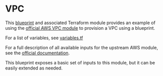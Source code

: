 # VPC

This [blueprint](../vpc.yaml) and associated Terraform module provides an example of using the [official AWS VPC module](https://registry.terraform.io/modules/terraform-aws-modules/vpc/aws/latest) to provision a VPC using a blueprint.

For a list of variables, see [variables.tf](./module/variables.tf)

For a full description of all available inputs for the upstream AWS module, see the [official documentation](https://github.com/terraform-aws-modules/terraform-aws-vpc).

This blueprint exposes a basic set of inputs to this module, but it can be easily extended as needed.

